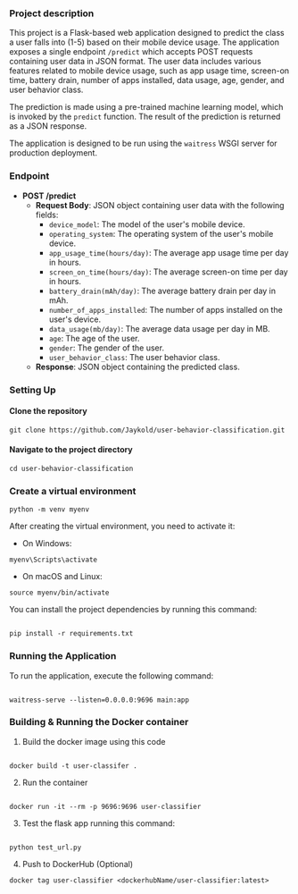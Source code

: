 ### Project description

This project is a Flask-based web application designed to predict the class a user falls into (1-5) based on their mobile device usage. The application exposes a single endpoint `/predict` which accepts POST requests containing user data in JSON format. The user data includes various features related to mobile device usage, such as app usage time, screen-on time, battery drain, number of apps installed, data usage, age, gender, and user behavior class.

The prediction is made using a pre-trained machine learning model, which is invoked by the `predict` function. The result of the prediction is returned as a JSON response.

The application is designed to be run using the `waitress` WSGI server for production deployment.

### Endpoint

- **POST /predict**
  - **Request Body**: JSON object containing user data with the following fields:
    - `device_model`: The model of the user's mobile device.
    - `operating_system`: The operating system of the user's mobile device.
    - `app_usage_time(hours/day)`: The average app usage time per day in hours.
    - `screen_on_time(hours/day)`: The average screen-on time per day in hours.
    - `battery_drain(mAh/day)`: The average battery drain per day in mAh.
    - `number_of_apps_installed`: The number of apps installed on the user's device.
    - `data_usage(mb/day)`: The average data usage per day in MB.
    - `age`: The age of the user.
    - `gender`: The gender of the user.
    - `user_behavior_class`: The user behavior class.
  - **Response**: JSON object containing the predicted class.

### Setting Up

#### Clone the repository

```
git clone https://github.com/Jaykold/user-behavior-classification.git
```

#### Navigate to the project directory

```
cd user-behavior-classification
```

### Create a virtual environment

```
python -m venv myenv
```

After creating the virtual environment, you need to activate it:

- On Windows:

```
myenv\Scripts\activate
```

- On macOS and Linux:

```
source myenv/bin/activate
```

You can install the project dependencies by running this command:

```

pip install -r requirements.txt

```

### Running the Application

To run the application, execute the following command:

```

waitress-serve --listen=0.0.0.0:9696 main:app

```

### Building & Running the Docker container

1. Build the docker image using this code

```

docker build -t user-classifer .

```

2. Run the container

```

docker run -it --rm -p 9696:9696 user-classifier

```

3. Test the flask app running this command:

```

python test_url.py

```

4. Push to DockerHub (Optional)

```
docker tag user-classifier <dockerhubName/user-classifier:latest>
```
